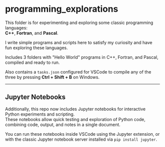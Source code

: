 # programming_explorations

This folder is for experimenting and exploring some classic programming languages:  
**C++**, **Fortran**, and **Pascal**.

I write simple programs and scripts here to satisfy my curiosity and have fun exploring these languages.

Includes 3 folders with "Hello World" programs in C++, Fortran, and Pascal, compiled and ready to run.

Also contains a `tasks.json` configured for VSCode to compile any of the three by pressing **Ctrl + Shift + B** on Windows.

---

## Jupyter Notebooks

Additionally, this repo now includes Jupyter notebooks for interactive Python experiments and scripting.  
These notebooks allow quick testing and exploration of Python code, combining code, output, and notes in a single document.

You can run these notebooks inside VSCode using the Jupyter extension, or with the classic Jupyter notebook server installed via `pip install jupyter`.
